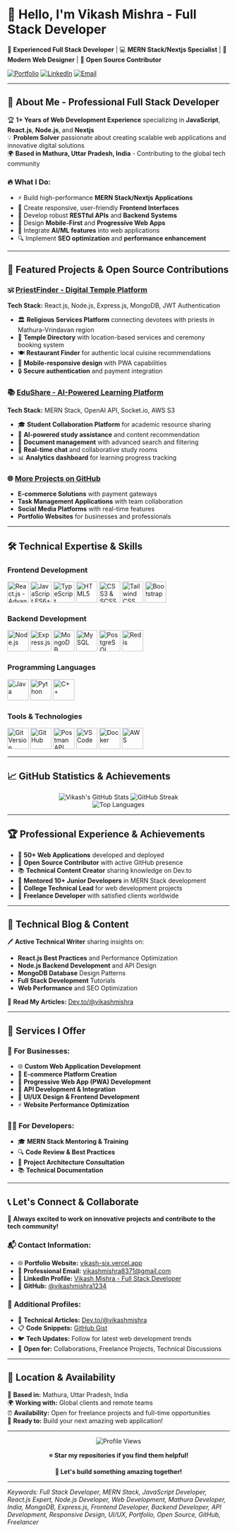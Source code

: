# 👋 Hello, I'm **Vikash Mishra** - Full Stack Developer

🚀 **Experienced Full Stack Developer** | 💻 **MERN Stack/Nextjs Specialist** | 🎨 **Modern Web Designer** | 🌟 **Open Source Contributor**

[![Portfolio](https://img.shields.io/badge/Portfolio-Visit%20Here-blue?style=for-the-badge&logo=vercel)](https://vikashmishra.vercel.app/)
[![LinkedIn](https://img.shields.io/badge/LinkedIn-Connect-0077B5?style=for-the-badge&logo=linkedin)](https://www.linkedin.com/in/vikash-mishra-099478277)
[![Email](https://img.shields.io/badge/Email-Contact-red?style=for-the-badge&logo=gmail)](mailto:vikashmishra8371@gmail.com)

---

## 🌟 **About Me - Professional Full Stack Developer**

🏆 **1+ Years of Web Development Experience** specializing in **JavaScript**, **React.js**, **Node.js**, and **Nextjs**  
💡 **Problem Solver** passionate about creating scalable web applications and innovative digital solutions  
🌍 **Based in Mathura, Uttar Pradesh, India** - Contributing to the global tech community  

### 🔥 **What I Do:**
- ⚡ Build high-performance **MERN Stack/Nextjs Applications**
- 🎨 Create responsive, user-friendly **Frontend Interfaces**
- 🔧 Develop robust **RESTful APIs** and **Backend Systems**
- 📱 Design **Mobile-First** and **Progressive Web Apps**
- 🤖 Integrate **AI/ML features** into web applications
- 🔍 Implement **SEO optimization** and **performance enhancement**

---

## 🚀 **Featured Projects & Open Source Contributions**

### 🕉️ **[PriestFinder - Digital Temple Platform](https://github.com/vikashmishra1234)**
**Tech Stack:** React.js, Node.js, Express.js, MongoDB, JWT Authentication  
- 🏛️ **Religious Services Platform** connecting devotees with priests in Mathura-Vrindavan region
- 📍 **Temple Directory** with location-based services and ceremony booking system
- 🍽️ **Restaurant Finder** for authentic local cuisine recommendations
- 📱 **Mobile-responsive design** with PWA capabilities
- 🔒 **Secure authentication** and payment integration

### 📚 **[EduShare - AI-Powered Learning Platform](https://github.com/vikashmishra1234)**
**Tech Stack:** MERN Stack, OpenAI API, Socket.io, AWS S3  
- 🎓 **Student Collaboration Platform** for academic resource sharing
- 🤖 **AI-powered study assistance** and content recommendation
- 📄 **Document management** with advanced search and filtering
- 💬 **Real-time chat** and collaborative study rooms
- 📊 **Analytics dashboard** for learning progress tracking

### 🌐 **[More Projects on GitHub](https://github.com/vikashmishra1234)**
- **E-commerce Solutions** with payment gateways
- **Task Management Applications** with team collaboration
- **Social Media Platforms** with real-time features
- **Portfolio Websites** for businesses and professionals

---

## 🛠️ **Technical Expertise & Skills**

### **Frontend Development**
<p align="left">
	<img src="https://img.icons8.com/plasticine/100/react.png" width="48" title="React.js - Advanced"/>
	<img src="https://img.icons8.com/color/100/javascript.png" width="48" title="JavaScript ES6+"/>
	<img src="https://img.icons8.com/color/100/typescript.png" width="48" title="TypeScript"/>
	<img src="https://img.icons8.com/color/100/html-5--v1.png" width="48" title="HTML5"/>
	<img src="https://img.icons8.com/color/100/css3.png" width="48" title="CSS3 & SCSS"/>
	<img src="https://img.icons8.com/color/100/tailwindcss.png" width="48" title="Tailwind CSS"/>
	<img src="https://img.icons8.com/color/100/bootstrap.png" width="48" title="Bootstrap"/>
</p>

### **Backend Development**
<p align="left">
	<img src="https://img.icons8.com/fluency/100/node-js.png" width="48" title="Node.js"/>
	<img src="https://img.icons8.com/nolan/100/express-js.png" width="48" title="Express.js"/>
	<img src="https://img.icons8.com/external-tal-revivo-color-tal-revivo/100/external-mongodb-a-cross-platform-document-oriented-database-program-logo-color-tal-revivo.png" width="48" title="MongoDB"/>
	<img src="https://img.icons8.com/color/100/mysql-logo.png" width="48" title="MySQL"/>
	<img src="https://img.icons8.com/color/100/postgreesql.png" width="48" title="PostgreSQL"/>
	<img src="https://img.icons8.com/color/100/redis.png" width="48" title="Redis"/>
</p>

### **Programming Languages**
<p align="left">
	<img src="https://img.icons8.com/color/100/java-coffee-cup-logo--v1.png" width="48" title="Java"/>
	<img src="https://img.icons8.com/fluency/100/python.png" width="48" title="Python"/>
	<img src="https://img.icons8.com/color/100/c-plus-plus-logo.png" width="48" title="C++"/>
</p>

### **Tools & Technologies**
<p align="left">
	<img src="https://img.icons8.com/color/100/git.png" width="48" title="Git Version Control"/>
	<img src="https://img.icons8.com/plasticine/100/github.png" width="48" title="GitHub"/>
	<img src="https://img.icons8.com/dusk/64/postman-api.png" width="48" title="Postman API Testing"/>
	<img src="https://img.icons8.com/plasticine/100/visual-studio-code-2019.png" width="48" title="VS Code"/>
	<img src="https://img.icons8.com/color/100/docker.png" width="48" title="Docker"/>
	<img src="https://img.icons8.com/color/100/amazon-web-services.png" width="48" title="AWS"/>
</p>

---

## 📈 **GitHub Statistics & Achievements**

<div align="center">
  <img src="https://github-readme-stats.vercel.app/api?username=vikashmishra1234&show_icons=true&theme=radical" alt="Vikash's GitHub Stats"/>
  <img src="https://github-readme-streak-stats.herokuapp.com/?user=vikashmishra1234&theme=radical" alt="GitHub Streak"/>
</div>

<div align="center">
  <img src="https://github-readme-stats.vercel.app/api/top-langs/?username=vikashmishra1234&layout=compact&theme=radical" alt="Top Languages"/>
</div>

---

## 🏆 **Professional Experience & Achievements**

- 🎯 **50+ Web Applications** developed and deployed
- 🌟 **Open Source Contributor** with active GitHub presence
- 📚 **Technical Content Creator** sharing knowledge on Dev.to
- 🤝 **Mentored 10+ Junior Developers** in MERN Stack development
- 🏅 **College Technical Lead** for web development projects
- 💼 **Freelance Developer** with satisfied clients worldwide

---

## 📝 **Technical Blog & Content**

🖊️ **Active Technical Writer** sharing insights on:
- **React.js Best Practices** and Performance Optimization
- **Node.js Backend Development** and API Design
- **MongoDB Database** Design Patterns
- **Full Stack Development** Tutorials
- **Web Performance** and SEO Optimization

📖 **Read My Articles:** [Dev.to/@vikashmishra](https://dev.to/vikashmishra)

---

## 🎯 **Services I Offer**

### 💼 **For Businesses:**
- 🌐 **Custom Web Application Development**
- 🛒 **E-commerce Platform Creation**
- 📱 **Progressive Web App (PWA) Development**
- 🔧 **API Development & Integration**
- 🎨 **UI/UX Design & Frontend Development**
- ⚡ **Website Performance Optimization**

### 👨‍💻 **For Developers:**
- 🎓 **MERN Stack Mentoring & Training**
- 🔍 **Code Review & Best Practices**
- 🚀 **Project Architecture Consultation**
- 📚 **Technical Documentation**

---

## 📞 **Let's Connect & Collaborate**

🌟 **Always excited to work on innovative projects and contribute to the tech community!**

### 📬 **Contact Information:**
- 🌐 **Portfolio Website:** [vikash-six.vercel.app](https://vikash-six.vercel.app/)
- 📧 **Professional Email:** [vikashmishra8371@gmail.com](mailto:vikashmishra8371@gmail.com)
- 💼 **LinkedIn Profile:** [Vikash Mishra - Full Stack Developer](https://www.linkedin.com/in/vikash-mishra-099478277)
- 🐙 **GitHub:** [@vikashmishra1234](https://github.com/vikashmishra1234)

### 🔗 **Additional Profiles:**
- 📝 **Technical Articles:** [Dev.to/@vikashmishra](https://dev.to/vikashmishra)
- 📋 **Code Snippets:** [GitHub Gist](https://gist.github.com/vikashmishra1234)
- 🐦 **Tech Updates:** Follow for latest web development trends
- 💬 **Open for:** Collaborations, Freelance Projects, Technical Discussions

---

## 📍 **Location & Availability**
📍 **Based in:** Mathura, Uttar Pradesh, India  
🌍 **Working with:** Global clients and remote teams  
⏰ **Availability:** Open for freelance projects and full-time opportunities  
🚀 **Ready to:** Build your next amazing web application!

---

<div align="center">
  <img src="https://komarev.com/ghpvc/?username=vikashmishra1234&color=blueviolet&style=flat-square&label=Profile+Views" alt="Profile Views"/>
  
  **⭐ Star my repositories if you find them helpful!**
  
  **💼 Let's build something amazing together!**
</div>

---

*Keywords: Full Stack Developer, MERN Stack, JavaScript Developer, React.js Expert, Node.js Developer, Web Development, Mathura Developer, India, MongoDB, Express.js, Frontend Developer, Backend Developer, API Development, Responsive Design, UI/UX, Portfolio, Open Source, GitHub, Freelancer*
